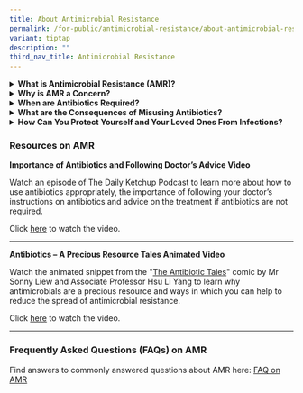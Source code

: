 ```yaml
---
title: About Antimicrobial Resistance
permalink: /for-public/antimicrobial-resistance/about-antimicrobial-resistance/
variant: tiptap
description: ""
third_nav_title: Antimicrobial Resistance
---
```

<div data-type="detailGroup" class="isomer-accordion isomer-accordion-white">
<details class="isomer-details">
<summary><strong>What is Antimicrobial Resistance (AMR)?</strong>
</summary>
<div data-type="detailsContent" class="isomer-details-content">
<p>Antimicrobials is the collective term for medicines that are used to prevent
and treat infections in humans, animals and plants. These medicines include
antibiotics, antivirals, antifungals and antiparasitics for bacteria, viruses,
fungi and parasites.</p>
<p></p>
<p>AMR develops when microorganisms, such as bacteria, fungi, viruses and
parasites, are exposed to antimicrobials and, in order to protect themselves
against antimicrobials, undergo changes that prevent these medicines from
working effectively against them.</p>
<div class="isomer-image-wrapper">
<img style="width: 100%" height="auto" width="100%" alt="" src="/images/amr_public.jpg">
</div>
</div>
</details>
<details class="isomer-details">
<summary><strong>Why is AMR a Concern?</strong>
</summary>
<div data-type="detailsContent" class="isomer-details-content">
<p>As a result of developing resistance, antimicrobial-resistant microorganisms
no longer respond to antimicrobial medicines. This makes infections harder
to treat, increasing the risks of developing severe illness and death.</p>
<p></p>
<p>With new antimicrobial resistance mechanisms emerging and spreading globally,
AMR threatens our ability to prevent and treat an ever-increasing range
of infections.</p>
<p></p>
<p>Without effective antimicrobials for prevention and treatment of infections,
medical procedures (from transplants, chemotherapy to surgeries) can become
life-threatening. Around the world, healthcare systems are increasingly
being put at risk.</p>
<div class="isomer-image-wrapper">
<img style="width: 100%" height="auto" width="100%" alt="" src="/images/amr_public_2.png">
</div>
</div>
</details>
<details class="isomer-details">
<summary><strong>When are Antibiotics Required?</strong>
</summary>
<div data-type="detailsContent" class="isomer-details-content">
<p>Antibiotics kill or slow the growth of bacteria. They are used to treat
bacterial infections such as:</p>
<ul data-tight="true" class="tight">
<li>
<p>Strep throat;</p>
</li>
<li>
<p>Whooping cough; or</p>
</li>
<li>
<p>Tuberculosis.</p>
</li>
</ul>
<p></p>
<p>However, antibiotics <strong>DO NOT</strong> work on viruses that cause
viral infections, such as:</p>
<ul data-tight="true" class="tight">
<li>
<p>Flu (Influenza);</p>
</li>
<li>
<p>Common cold;</p>
</li>
<li>
<p>COVID-19; or</p>
</li>
<li>
<p>HFMD (Hand Foot Mouth Disease).</p>
</li>
</ul>
<p></p>
<p>Viral symptoms usually go away with time and symptomatic relief.</p>
<p></p>
<p>When your doctor prescribes antibiotics to treat your infection, the benefits
outweigh the risks. However, side effects may occur as antibiotics destroy
both good and bad bacteria. Common side effects include:</p>
<ul data-tight="true" class="tight">
<li>
<p>Nausea or vomiting;</p>
</li>
<li>
<p>Diarrhoea;</p>
</li>
<li>
<p>Bloating; or</p>
</li>
<li>
<p>Loss of appetite.</p>
</li>
</ul>
<p></p>
<p>Your doctor may then prescribe probiotic tablets along with your antibiotic
to maintain and restore good bacteria. If you develop other symptoms due
to the antibiotic or/and your side effects become worrisome, you should
consult a doctor immediately.</p>
</div>
</details>
<details class="isomer-details">
<summary><strong>What are the Consequences of Misusing Antibiotics?</strong>
</summary>
<div data-type="detailsContent" class="isomer-details-content">
<p>Overuse or misuse of antibiotics can lead to antibiotic resistance. This
reduces the effectiveness of antibiotics in treating infections, which
can lead to undesirable consequences:</p>
<p></p>
<ul data-tight="true" class="tight">
<li>
<p><strong>Drug-resistant bugs: </strong>Bacteria become resistant to antibiotics
– developing resistance to the drugs designed to kill them.</p>
</li>
</ul>
<p></p>
<ul data-tight="true" class="tight">
<li>
<p><strong>Increased medical costs: </strong>Complications caused by antibiotic-resistant
bacteria can increase hospital stay lengths and medical care costs.</p>
</li>
</ul>
<p></p>
<ul data-tight="true" class="tight">
<li>
<p><strong>Increased health risks: </strong>Without effective antibiotics
illnesses caused by antibiotic-resistant bacteria are harder or impossible
to treat, which can lead to disability and death.</p>
</li>
</ul>
<p></p>
<p>Left unchecked, AMR could cause as many as 10 million deaths worldwide
by 2050 – higher than death attributed to diabetes (1.5 million) and cancer
(8.2 million).</p>
</div>
</details>
<details class="isomer-details">
<summary><strong>How Can You Protect Yourself and Your Loved Ones From Infections?</strong>
</summary>
<div data-type="detailsContent" class="isomer-details-content">
<p>An infection occurs when the invading microorganisms overcome the body’s
immune defences. Infections caused by antimicrobial-resistant microorganisms
are harder to treat as the usual antimicrobials may not work. Instead,
stronger antimicrobials must be used, which may be more expensive and lead
to further resistance.</p>
<p></p>
<p>Protect yourself and loved ones against infections with these steps:</p>
<p><strong>Practice good hygiene habits</strong>
</p>
<div class="isomer-image-wrapper">
<img style="width: 40%;" height="auto" width="100%" alt="" src="/images/amr_public_protect_1.png">
</div>
<p>Our hands are in contact with germs, and we use our hands in our daily
routine such as eating. Animals are also capable of carrying germs which
can cause sickness in humans, and vice versa. Thus, regular hand washing
with soap for <strong>at least 20 seconds</strong> is one of the easiest
and most effective ways to get rid of germs, prevent infection and preventing
germs from spreading to others.</p>
<p>Follow the Health Promotion Board's <a href="https://www.healthhub.sg/programmes/hygiene" rel="noopener noreferrer nofollow" target="_blank">eight steps of hand washing</a> to
keep healthy.</p>
<hr>
<p><strong>Reduce infections</strong>
</p>
<div class="isomer-image-wrapper">
<img style="width: 40%;" height="auto" width="100%" alt="" src="/images/amr_public_protect_2.png">
</div>
<p>Stay home if you are unwell. This helps to prevent the spread of bacteria
and viruses and protect the community and our loved ones.</p>
<p>If you have respiratory symptoms such as a cough, wear a mask when you
are around others. Remember to cover your mouth when you cough or sneeze.</p>
<p>If you have a wound and abrasion, make sure they are disinfected and covered
to prevent further infection.</p>
<hr>
<p><strong>Get vaccinated</strong>
</p>
<div class="isomer-image-wrapper">
<img style="width: 40%;" height="auto" width="100%" alt="" src="/images/amr_public_protect_3.png">
</div>
<p>Several infectious diseases are preventable. Vaccination strengthens our
immunity against these diseases.</p>
<p></p>
<p>Are your vaccinations up to date? Learn about the recommended vaccines
for your age group <a href="https://www.healthhub.sg/programmes/163/vaccinate" rel="noopener noreferrer nofollow" target="_blank">here</a>.</p>
<hr>
<p><strong>Take antibiotics responsibly</strong>
</p>
<div class="isomer-image-wrapper">
<img style="width: 40%;" height="auto" width="100%" alt="" src="/images/amr_public_protect_4.png">
</div>
<p>Not all illnesses require antibiotics. For instance, antibiotics do not
treat viral infections such as the cold, flu and most upper respiratory
tract infections.</p>
<p>Follow your doctor's advice for medication:</p>
<ul data-tight="true" class="tight">
<li>
<p>Do not demand for antibiotics from your doctor;</p>
</li>
<li>
<p>Only use antibiotics when prescribed by your doctor;</p>
</li>
<li>
<p>Follow the recommended dosage and duration of treatment prescribed by
your doctor;</p>
</li>
<li>
<p>Never share antibiotics with others or use leftover antibiotics; and</p>
</li>
<li>
<p>Never save antibiotics for later use.</p>
</li>
</ul>
<p>&nbsp;To fight viral infections, you need time, not antibiotics.</p>
<hr>
<p><strong>Practice Food Safety</strong>
</p>
<div class="isomer-image-wrapper">
<img style="width: 40%;" height="auto" width="100%" alt="" src="/images/amr_public_protect_5.png">
</div>
<p>Proper food handling and cooking can reduce the risk of infection by harmful
microorganisms. The risk of foodborne illnesses can be mitigated by ensuring
good hand hygiene, washing fruits and vegetables thoroughly before cooking
or consuming, and cooking food thoroughly to eliminate harmful bacteria.</p>
<p>Learn more about food safety <a href="https://www.sfa.gov.sg/food-information/food-safety-education/antimicrobial-resistance" rel="noopener noreferrer nofollow" target="_blank">here</a>.</p>
<hr>
<p><strong>Maintain good pet health</strong>
</p>
<div class="isomer-image-wrapper">
<img style="width: 100%;" height="auto" width="100%" alt="" src="/images/amr_public_protect_6.png">
</div>
<p>People and pets share lives and living spaces, and could also share resistant
microorganisms. Keep your pet healthy through vaccination, regular parasite
and deworming treatment, proper nutrition and exercise, regular health
checks by a veterinarian and good hygiene practices.</p>
<p>Learn more about pet health <a href="https://www.nparks.gov.sg/avs/animals/animal-health-and-veterinarians/animal-diseases-and-antimicrobial-resistance/antimicrobial-resistance" rel="noopener noreferrer nofollow" target="_blank">here</a>.</p>
</div>
</details>
</div>
<h3>Resources on AMR</h3>
<p><strong>Importance of Antibiotics and Following Doctor’s Advice Video</strong>
</p>
<p>Watch an episode of The Daily Ketchup Podcast to learn more about how
to use antibiotics appropriately, the importance of following your doctor’s
instructions on antibiotics and advice on the treatment if antibiotics
are not required.</p>
<p>Click <a href="https://youtu.be/SzJ--vmuWIQ?si=r_VH-dtyiPzXez06" rel="noopener noreferrer nofollow" target="_blank">here</a> to
watch the video.</p>
<hr>
<p><strong>Antibiotics – A Precious Resource Tales Animated Video</strong>
</p>
<p>Watch the animated snippet from the "<a href="https://youtu.be/g2uho_p35gs" rel="noopener noreferrer nofollow" target="_blank">The Antibiotic Tales</a>" comic by
Mr Sonny Liew and Associate Professor Hsu Li Yang to learn why antimicrobials
are a precious resource and ways in which you can help to reduce the spread
of antimicrobial resistance.</p>
<p>Click&nbsp;<a href="https://youtu.be/g2uho_p35gs" rel="noopener noreferrer nofollow" target="_blank">here</a>&nbsp;to
watch the video.</p>
<hr>
<h3>Frequently Asked Questions (FAQs) on AMR</h3>
<p>Find answers to commonly answered questions about AMR here: <a href="/files/FAQ_on_AMR_Public.pdf" rel="noopener noreferrer nofollow" target="_blank">FAQ on AMR</a>
</p>
<p></p>